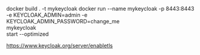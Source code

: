 docker build . -t mykeycloak
docker run --name mykeycloak -p 8443:8443 \
        -e KEYCLOAK_ADMIN=admin -e KEYCLOAK_ADMIN_PASSWORD=change_me \
        mykeycloak \
        start --optimized


https://www.keycloak.org/server/enabletls